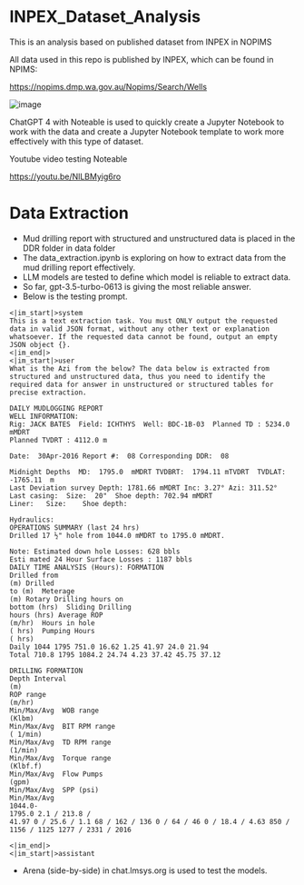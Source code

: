 # INPEX_Dataset_Analysis

This is an analysis based on published dataset from INPEX in NOPIMS

All data used in this repo is published by INPEX, which can be found in NPIMS:

https://nopims.dmp.wa.gov.au/Nopims/Search/Wells

![image](https://github.com/son-n-pham/INPEX_Dataset_Analysis/assets/79841341/1a0c8833-8f36-4b3c-abde-df76b0e45a61)

ChatGPT 4 with Noteable is used to quickly create a Jupyter Notebook to work with the data and create a Jupyter Notebook template to work more effectively with this type of dataset.

Youtube video testing Noteable

https://youtu.be/NlLBMyig6ro

# Data Extraction

- Mud drilling report with structured and unstructured data is placed in the DDR folder in data folder
- The data_extraction.ipynb is exploring on how to extract data from the mud drilling report effectively.
- LLM models are tested to define which model is reliable to extract data.
- So far, gpt-3.5-turbo-0613 is giving the most reliable answer.
- Below is the testing prompt.

```
<|im_start|>system
This is a text extraction task. You must ONLY output the requested data in valid JSON format, without any other text or explanation whatsoever. If the requested data cannot be found, output an empty JSON object {}.
<|im_end|>
<|im_start|>user
What is the Azi from the below? The data below is extracted from structured and unstructured data, thus you need to identify the required data for answer in unstructured or structured tables for precise extraction.

DAILY MUDLOGGING REPORT
WELL INFORMATION:
Rig: JACK BATES  Field: ICHTHYS  Well: BDC-1B-03  Planned TD : 5234.0 mMDRT
Planned TVDRT : 4112.0 m

Date:  30Apr-2016 Report #:  08 Corresponding DDR:  08

Midnight Depths  MD:  1795.0  mMDRT TVDBRT:  1794.11 mTVDRT  TVDLAT: -1765.11  m
Last Deviation survey Depth: 1781.66 mMDRT Inc: 3.27° Azi: 311.52°
Last casing:  Size:  20"  Shoe depth: 702.94 mMDRT
Liner:   Size:    Shoe depth:

Hydraulics:
OPERATIONS SUMMARY (last 24 hrs)
Drilled 17 ½" hole from 1044.0 mMDRT to 1795.0 mMDRT.

Note: Estimated down hole Losses: 628 bbls                                                                                  Esti mated 24 Hour Surface Losses : 1187 bbls
DAILY TIME ANALYSIS (Hours): FORMATION
Drilled from
(m) Drilled
to (m)  Meterage
(m) Rotary Drilling hours on
bottom (hrs)  Sliding Drilling
hours (hrs) Average ROP
(m/hr)  Hours in hole
( hrs)  Pumping Hours
( hrs)
Daily 1044 1795 751.0 16.62 1.25 41.97 24.0 21.94
Total 710.8 1795 1084.2 24.74 4.23 37.42 45.75 37.12

DRILLING FORMATION
Depth Interval
(m)
ROP range
(m/hr)
Min/Max/Avg  WOB range
(Klbm)
Min/Max/Avg  BIT RPM range
( 1/min)
Min/Max/Avg  TD RPM range
(1/min)
Min/Max/Avg  Torque range
(Klbf.f)
Min/Max/Avg  Flow Pumps
(gpm)
Min/Max/Avg  SPP (psi)
Min/Max/Avg
1044.0-
1795.0 2.1 / 213.8 /
41.97 0 / 25.6 / 1.1 68 / 162 / 136 0 / 64 / 46 0 / 18.4 / 4.63 850 / 1156 / 1125 1277 / 2331 / 2016

<|im_end|>
<|im_start|>assistant
```
- Arena (side-by-side) in chat.lmsys.org is used to test the models.
